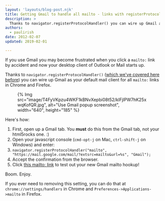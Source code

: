 ```yaml
---
layout: 'layouts/blog-post.njk'
title: Getting Gmail to handle all mailto - links with registerProtocolHandler
description: >
  Thanks to navigator.registerProtocolHandler() you can wire up Gmail as your default mail client for all mailto links.
authors:
  - paulirish
date: 2012-02-07
updated: 2019-02-01

---
```


If you use Gmail you may become frustrated when you click a `mailto:` link by accident and now your desktop client of Outlook or Mail starts up.

Thanks to `navigator.registerProtocolHandler()` ([which we've covered here before](https://web.dev/registering-a-custom-protocol-handler/)) you can wire up Gmail as your default mail client for all `mailto:` links in Chrome and Firefox.

<figure>
{% Img src="image/T4FyVKpzu4WKF1kBNvXepbi08t52/klFjlPW7hK25xwqKofQR.jpg", alt="Use Gmail popup screenshot", width="640", height="185" %}
</figure>

Here's how:


1. First, open up a Gmail tab. You __must__ do this from the Gmail tab, not your html5rocks one. :)
1. Open your javascript console (`cmd-opt-j` on Mac, `ctrl-shift-j` on Windows) and enter:
1. `navigator.registerProtocolHandler("mailto", "https://mail.google.com/mail/?extsrc=mailto&url=%s", "Gmail"); `
1. Accept the confirmation from the browser.
1. Click [this mailto: link](mailto:yourbestfriend@example.com?subject=registerProtocolHandler()%20FTW!&amp;body=Check%20out%20what%20I%20learned%20at%20http%3A%2F%2Fupdates.html5rocks.com%2F2012%2F02%2FGetting-Gmail-to-handle-all-mailto-links-with-registerProtocolHandler%0A%0APlus%2C%20flawless%20handling%20of%20the%20subject%20and%20body%20parameters.%20Bonus%20from%20RFC%202368!) to test out your new Gmail mailto hookup!


Boom. Enjoy.

If you ever need to removing this setting, you can do that at `chrome://settings/handlers` in Chrome and `Preferences->Applications->mailto` in Firefox.
